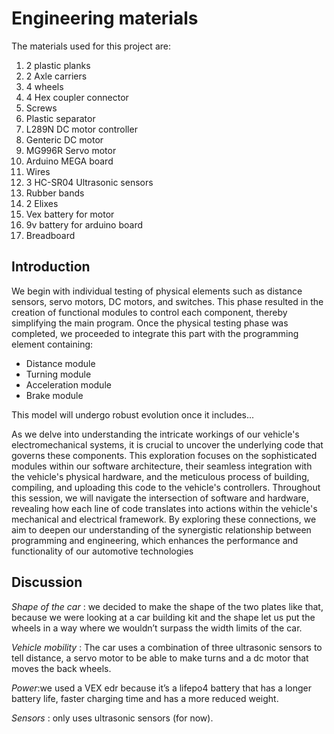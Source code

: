 Engineering materials
====
The materials used for this project are:

1. 2 plastic planks
2. 2 Axle carriers
3. 4 wheels
4. 4 Hex coupler connector
5. Screws
6. Plastic separator
7. L289N DC motor controller
8. Genteric DC motor
9. MG996R Servo motor
10. Arduino MEGA board
11. Wires
12. 3 HC-SR04 Ultrasonic sensors
13. Rubber bands
14. 2 Elixes
15. Vex battery for motor  
16. 9v battery for arduino board
17. Breadboard


## Introduction
We begin with individual testing of physical elements such as distance sensors, servo motors, DC motors, and switches. This phase resulted in the creation of functional modules to control each component, thereby simplifying the main program.
Once the physical testing phase was completed, we proceeded to integrate this part with the programming element containing:
+ Distance module
+ Turning module
+ Acceleration module
+ Brake module

This model will undergo robust evolution once it includes...

As we delve into understanding the intricate workings of our vehicle's electromechanical systems, it is crucial to uncover the underlying code that governs these components. This exploration focuses on the sophisticated modules within our software architecture, their seamless integration with the vehicle's physical hardware, and the meticulous process of building, compiling, and uploading this code to the vehicle's controllers.
Throughout this session, we will navigate the intersection of software and hardware, revealing how each line of code translates into actions within the vehicle's mechanical and electrical framework. By exploring these connections, we aim to deepen our understanding of the synergistic relationship between programming and engineering, which enhances the performance and functionality of our automotive technologies


## Discussion
_Shape of the car_ : we decided to make the shape of the two plates like that, because we were looking at a car building kit and the shape let us put the wheels in a way where we wouldn’t surpass the width limits of the car.

_Vehicle mobility_ :  The car uses a combination of three ultrasonic sensors to tell distance, a servo motor to be able to make turns and a dc motor that moves the back wheels.

_Power_:we used a VEX edr because it’s a lifepo4 battery that has a longer battery life, faster charging time  and has a more reduced weight.

_Sensors_ : only uses ultrasonic sensors (for now).
